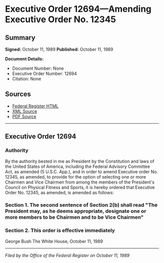 # Executive Order 12694—Amending Executive Order No. 12345

## Summary

**Signed:** October 11, 1989
**Published:** October 11, 1989

**Document Details:**
- Document Number: None
- Executive Order Number: 12694
- Citation: None

## Sources
- [Federal Register HTML](https://www.presidency.ucsb.edu/documents/executive-order-12694-amending-executive-order-no-12345)
- [XML Source](None)
- [PDF Source](None)

---

## Executive Order 12694

### Authority

By the authority bested in me as President by the Constitution and laws of the United States of America, including the Federal Advisory Committee Act, as amended (5 U.S.C. App.), and in order to amend Executive order No. 12345, as amended, to provide for the option of selecting one or more Chairmen and Vice Chairmen from among the members of the President's Council on Physical Fitness and Sports, it is hereby ordered that Executive Order No. 12345, as amended, is amended as follows:
### Section 1. The second sentence of Section 2(b) shall read "The President may, as he deems appropriate, designate one or more members to be Chairmen and to be Vice Chairmen"

### Section 2. This order is effective immediately

George Bush
The White House,
October 11, 1989

---

*Filed by the Office of the Federal Register on October 11, 1989*
